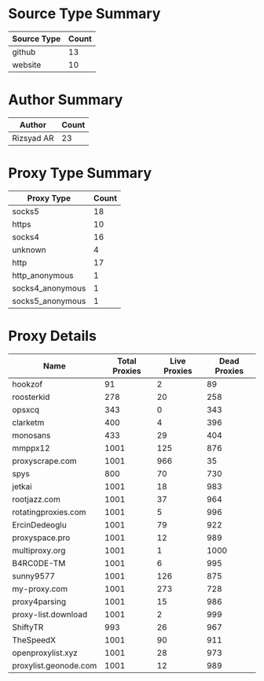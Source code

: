 # Source Type Summary

| Source Type | Count |
|-------------|-------|
| github | 13 |
| website | 10 |


# Author Summary

| Author | Count |
|--------|-------|
| Rizsyad AR | 23 |


# Proxy Type Summary

| Proxy Type | Count |
|------------|-------|
| socks5 | 18 |
| https | 10 |
| socks4 | 16 |
| unknown | 4 |
| http | 17 |
| http_anonymous | 1 |
| socks4_anonymous | 1 |
| socks5_anonymous | 1 |


# Proxy Details

| Name | Total Proxies | Live Proxies | Dead Proxies |
|------|---------------|--------------|---------------|
| hookzof | 91 | 2 | 89 |
| roosterkid | 278 | 20 | 258 |
| opsxcq | 343 | 0 | 343 |
| clarketm | 400 | 4 | 396 |
| monosans | 433 | 29 | 404 |
| mmppx12 | 1001 | 125 | 876 |
| proxyscrape.com | 1001 | 966 | 35 |
| spys | 800 | 70 | 730 |
| jetkai | 1001 | 18 | 983 |
| rootjazz.com | 1001 | 37 | 964 |
| rotatingproxies.com | 1001 | 5 | 996 |
| ErcinDedeoglu | 1001 | 79 | 922 |
| proxyspace.pro | 1001 | 12 | 989 |
| multiproxy.org | 1001 | 1 | 1000 |
| B4RC0DE-TM | 1001 | 6 | 995 |
| sunny9577 | 1001 | 126 | 875 |
| my-proxy.com | 1001 | 273 | 728 |
| proxy4parsing | 1001 | 15 | 986 |
| proxy-list.download | 1001 | 2 | 999 |
| ShiftyTR | 993 | 26 | 967 |
| TheSpeedX | 1001 | 90 | 911 |
| openproxylist.xyz | 1001 | 28 | 973 |
| proxylist.geonode.com | 1001 | 12 | 989 |
